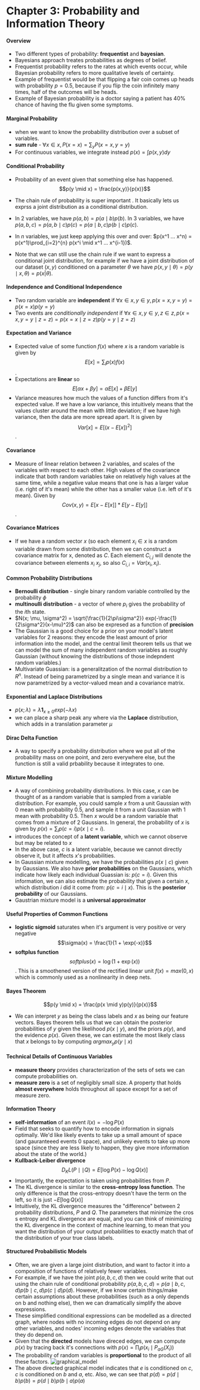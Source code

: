 # Chapter 3: Probability and Information Theory

#### Overview
- Two different types of probability: **frequentist** and **bayesian**. 
- Bayesians approach treates probabilities as degrees of belief.
- Frequentist probability refers to the rates at which events occur, while Bayesian probability refers to more qualitative levels of certainty. 
- Example of frequentist would be that flipping a fair coin comes up heads with probability $p = 0.5​$, because if you flip the coin infinitely many times, half of the outcomes will be heads. 
- Example of Bayesian probability is a doctor saying a patient has 40% chance of having the flu given some symptoms.

#### Marginal Probability
- when we want to know the probability distribution over a subset of variables. 
- **sum rule** - $\forall x \in x, P(x=x)= \sum_y{P(x=x, y=y)}$
- For continuous variables, we integrate instead $p(x) = \int p(x,y)dy$

#### Conditional Probability
- Probability of an event given that something else has happened. $$p(y \mid x) = \frac{p(x,y)}{p(x)}$$

- The chain rule of probability is super important . It basically lets us exprss a joint distribution as a conditional distribution.
- In 2 variables, we have $p(a, b) = p(a \mid b)p(b)$. In 3 variables, we have $p(a, b, c) = p(a, b \mid c)p(c) = p(a \mid b, c) p(b \mid c)p(c)$. 
- In $n$ variables, we just keep applying this over and over: $p(x^1 ... x^n) = p(x^1)\prod_{i=2}^{n} p(x^i \mid x^1 ... x^{i-1})$. 
- Note that we can still use the chain rule if we want to express a conditional joint distribution, for example if we have a joint distribution of our dataset $(x,y)$ conditioned on a parameter $\theta$ we have $p(x, y \mid \theta) = p(y \mid x, \theta) = p(x \vert \theta)$. 

#### Independence and Conditional Independence
- Two random variable are **independent** if $\forall x \in x, y \in y, p(x=x, y=y) = p(x=x)p(y=y)$
- Two events are *conditionally independent* if $\forall x \in x , y \in y,z \in z, p(x=x, y=y \mid z=z) = p(x=x \mid z=z) p(y=y \mid z=z)$

#### Expectation and Variance
- Expected value of some function $f(x)$ where $x$ is a random variable is given by $$E[x] = \sum_{i}p(x)f(x)$$. 
- Expectations are **linear** so $$E[\alpha x + \beta y] = \alpha E[x] + \beta E[y]$$
- Variance measures how much the values of a function differs from it's expected value. If we have a low variance, this intuitively means that the values cluster around the mean with little deviation; if we have high variance, then the data are more spread apart. It is given by $$Var[x] = E[(x - E[x])^2]$$. 

#### Covariance
- Measure of linear relation between 2 variables, and scales of the variables with respect to each other. High values of the covariance indicate that both random variables take on relatively high values at the same time, while a negative value means that one is has a larger value (i.e. right of it's mean) while the other has a smaller value (i.e. left of it's mean).  Given by $$Cov(x, y) = E[x - E[x]] * E[y - E[y]]$$. 

#### Covariance Matrices
- If we have a random vector $x$ (so each element $x_i \in x$ is a random variable drawn from some distribution, then we can construct a covariance matrix for x, denoted as $C$. Each element $C_{i,j}$ will denote the covariance between elements $x_i$ $x_j$, so also $C_{i,i} = Var(x_i, x_i)$.

#### Common Probability Distributions
- **Bernoulli distribution** - single binary random variable controlled by the probability $\phi$
- **multinoulli distribution** - a vector of where $p_i$ gives the probability of the $i$th state.
- $N(x; \mu, \sigma^2) = \sqrt{\frac{1}{2\pi\sigma^2}} exp(-\frac{1}{2\sigma^2}(x-\mu)^2)$ can also be expresed as a function of **precision**
- The Gaussian is a good choice for a prior on your model's latent variables for 2 reasons: they encode the least amount of prior information into the model, and the central limit theorem tells us that we can model the sum of many independent random variables as roughly Gaussian (without knowing the distributions of those indepndent random variables.)
- Multivariate Guassian:  is a generalitzation of the normal distribution to $R^n$. Instead of being parametrized by a single mean and variance it is now parametrized by a vector-valued mean and a covariance matrix. 

#### Exponential and Laplace Distributions
- $p(x; \lambda) = \lambda \textbf{1}_{x\geq 0} exp(-\lambda x)$
- we can place a sharp peak any where via the **Laplace** distribution, which adds in a translation parameter $\mu$

#### Dirac Delta Function
- A way to specify a probability distribution where we put all of the probability mass on one point, and zero everywhere else, but the function is still a valid prbability because it integrates to one. 

#### Mixture Modelling
- A way of combining probability distributions. In this case, $x$ can be thought of as a random variable that is sampled from a variable distribution. For example, you could sample $x$ from a unit Gaussian with $0$ mean with probability 0.5, and sample it from a unit Gaussian with 1 mean with probability $0.5$. Then $x$ would be a random variable that comes from a mixture of 2 Gaussians. In general, the probability of $x$ is given by $p(x) = \sum_i p(c = i)p(x \mid c = i)$. 
- introduces the concept of a **latent variable**, which we cannot observe but may be related to $x$
- In the above case, $c$ is a latent variable, because we cannot directly observe it, but it affects $x$'s probabilities. 
- In Gaussian mixture modelling, we have the probabilities $p(x \mid c)$ given by Gaussians. We also have **prior probabilities** on the Gaussians, which indicate how likely each individual Guassian is: $p(c = i)$. Given this information, we can also estimate the probability that given a certain $x$, which distribution $i$ did it come from: $p(c = i \mid x)$. This is the **posterior probability** of our Gaussians. 
- Gaustrian mixture model is a **universal approximator**

#### Useful Properties of Common Functions
- **logistic sigmoid** saturates when it's argument is very positive or very negative $$\sigma(x) = \frac{1}{1 + \exp(-x)}$$
- **softplus function** $$softplus(x) = \log(1+\exp(x))$$. This is a smoothened version of the rectified linear unit $f(x) = max(0,x)$ which is commonly used as a nonlinearity in deep nets.

#### Bayes Theorem
$$p(y \mid x) = \frac{p(x \mid y)p(y)}{p(x)}$$ 
- We can interpret $y$ as being the class labels and $x$ as being our feature vectors. Bayes theorem tells us that we can obtain the posterior probabilities of $y$ given the likelihood $p(x \mid y)$, and the priors $p(y)$, and the evidence $p(x)$. Given these, we can estimate the most likely class that $x$ belongs to by computing $argmax_{y} p(y \mid x)$ 

#### Technical Details of Continuous Variables
- **measure theory** provides characterization of the sets of sets we can compute probabilities on. 
- **measure zero** is a set of negligibly small size. A property that holds **almost everywhere** holds throughout all space except for a set of measure zero. 

#### Information Theory
- **self-information** of an event $I(x) = - \log P(x)$
- Field that seeks to quantify how to encode information in signals optimally. We'd like likely events to take up a small amount of space (and gauranteeed events 0 space), and unlikely events to take up more space (since they are less likely to happen, they give more information about the state of the world.)
- **Kullback-Leiber divergence**  $$D_KL(P \mid \mid Q) = E[\log P(x) - \log Q(x)]$$
- Importantly, the expectation is taken using probabilities from $P$.
- The KL divergence is similar to the **cross-entropy loss function**. The only difference is that the cross-entropy doesn't have the term on the left, so it is just $-E[\log Q(x)]$
- Intuitively, the KL divergence measures the "difference" between 2 probability distributions, $P$ and $Q$. The parameters that minimize the cros s entropy and KL divergence are equal, and you can think of minimizing the KL divergence in the context of machine learning, to mean that you want the distribution of your output probabilities to exactly match that of the distribution of your true class labels. 

#### Structured Probabilistic Models
- Often, we are given a large joint distribution, and want to factor it into a composition of functions of relatively fewer variables. 
- For example, if we have the joint $p(a, b, c, d)$ then we could write that out using the chain rule of conditional probability $p(a, b, c, d) = p(a \mid b, c, d)p(b \mid c,d)p(c \mid d)p(d)$. However, if we know certain things/make certain assumptions about these probabilities (such as a only depends on b and nothing else), then we can dramatically simplify the above expressions. 
- These simplified conditional expressions can be modelled as a directed graph, where nodes with no incoming edges do not depend on any other variables, and nodes' incoming edges denote the variables that they do depend on.
- Given that the **directed** models have direced edges, we can compute $p(x)$ by tracing back it's connections with $p(x) = \prod_ip(x_i \mid P_{aG}(X_i))$
- The probability of random variables is **proportional** to the product of all these factors. 
![graphical_model](https://raw.githubusercontent.com/ucla-labx/deeplearningbook-notes/master/images/model.png) 
- The above directed graphical model indicates that $e$ is conditioned on $c$, $c$ is conditioned on $b$ and $a$, etc. Also, we can see that $p(d) = p(d  \mid b) p(b)= p(d \mid b)p(b \mid a)p(a)$
